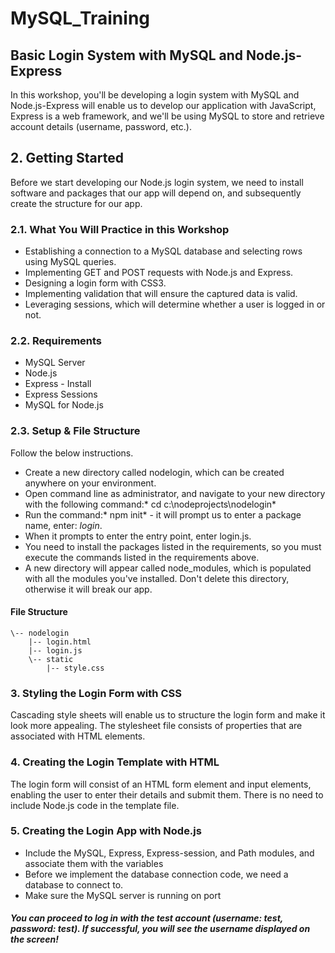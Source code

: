 # MySQL_Training
## Basic Login System with  MySQL and Node.js-Express

In this workshop, you'll be developing a login system with MySQL and Node.js-Express will enable us to develop our application with JavaScript, Express is a web framework, and we'll be using MySQL to store and retrieve account details (username, password, etc.).

## 2. Getting Started
Before we start developing our Node.js login system, we need to install software and packages that our app will depend on, and subsequently create the structure for our app.

### 2.1. What You Will Practice in this Workshop
- Establishing a connection to a MySQL database and selecting rows using MySQL queries.
- Implementing GET and POST requests with Node.js and Express.
- Designing a login form with CSS3.
- Implementing validation that will ensure the captured data is valid.
- Leveraging sessions, which will determine whether a user is logged in or not.

### 2.2. Requirements

- MySQL Server 
- Node.js
- Express - Install 
- Express Sessions 
- MySQL for Node.js 

### 2.3. Setup & File Structure
Follow the below instructions.

- Create a new directory called nodelogin, which can be created anywhere on your environment.
- Open command line as administrator, and navigate to your new directory with the following command:* cd c:\nodeprojects\nodelogin*
- Run the command:* npm init* - it will prompt us to enter a package name, enter: *login*.
- When it prompts to enter the entry point, enter login.js.
- You need to install the packages listed in the requirements, so you must execute the commands listed in the requirements above.
- A new directory will appear called node_modules, which is populated with all the modules you've installed. Don't delete this directory, otherwise it will break our app.

####  File Structure

```
\-- nodelogin
    |-- login.html
    |-- login.js
    \-- static
        |-- style.css
```

        
### 3. Styling the Login Form with CSS  
Cascading style sheets will enable us to structure the login form and make it look more appealing. The stylesheet file consists of properties that are associated with HTML elements.

### 4. Creating the Login Template with HTML
The login form will consist of an HTML form element and input elements, enabling the user to enter their details and submit them. There is no need to include Node.js code in the template file.

### 5. Creating the Login App with Node.js
- Include the MySQL, Express, Express-session, and Path modules, and associate them with the variables 
- Before we implement the database connection code, we need a database to connect to.
- Make sure the MySQL server is running on port 
        
##### You can proceed to log in with the test account (username: test, password: test). If successful, you will see the username displayed on the screen!
